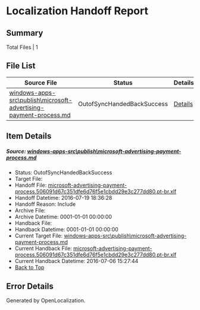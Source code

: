 # <a name='report-top'></a> Localization Handoff Report

## Summary
 Total Files | 1

## File List
 Source File | Status | Details 
 ----------- | ------ | ------- 
 [windows-apps-src\publish\microsoft-advertising-payment-process.md](https://github.com/Microsoft/windows-apps/blob/b9d3826e31fff7a5423fab8116f636a8a9b48668/windows-apps-src/publish/microsoft-advertising-payment-process.md) | OutofSyncHandedBackSuccess | [Details](#f542cb924db3899f8b10cc10ecbc9558e2993ca33675)

## Item Details
##### <a name='f542cb924db3899f8b10cc10ecbc9558e2993ca33675'></a> Source: [windows-apps-src\publish\microsoft-advertising-payment-process.md](https://github.com/Microsoft/windows-apps/blob/b9d3826e31fff7a5423fab8116f636a8a9b48668/windows-apps-src/publish/microsoft-advertising-payment-process.md)
* Status: OutofSyncHandedBackSuccess
* Target File: 
* Handoff File: [microsoft-advertising-payment-process.506091d67c351dfe6d76f5e1cbdd29e3c277dd80.pt-br.xlf](https://github.com/Microsoft/WDG.handoff/blob/1bded9d8333d15700a99918903f663f7e3b420f3/ol-handoff/Microsoft/windows-apps.pt-br/master/microsoft-advertising-payment-process.506091d67c351dfe6d76f5e1cbdd29e3c277dd80.pt-br.xlf)
* Handoff Datetime: 2016-07-19 18:36:28
* Handoff Reason: Include
* Archive File: 
* Archive Datetime: 0001-01-01 00:00:00
* Handback File: 
* Handback Datetime: 0001-01-01 00:00:00
* Current Target File: [windows-apps-src\publish\microsoft-advertising-payment-process.md](https://github.com/Microsoft/windows-apps.pt-br/blob/b7cc1700e5930854bd1f5cdef3b4a27520adc15a/windows-apps-src/publish/microsoft-advertising-payment-process.md)
* Current Handback File: [microsoft-advertising-payment-process.506091d67c351dfe6d76f5e1cbdd29e3c277dd80.pt-br.xlf](https://github.com/Microsoft/WDG.handback/blob/7d943cc6c136850b0652613949438de118f8068c/ol-handback/Microsoft/windows-apps.pt-br/master/microsoft-advertising-payment-process.506091d67c351dfe6d76f5e1cbdd29e3c277dd80.pt-br.xlf)
* Current Handback Datetime: 2016-07-06 15:27:44
* [Back to Top](#report-top)


## Error Details

Generated by OpenLocalization.
